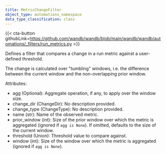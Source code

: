 ```yaml
---
title: MetricChangeFilter
object_type: automations_namespace
data_type_classification: class
---
```


{{< cta-button githubLink=https://github.com/wandb/wandb/blob/main/wandb/wandb/automations/_filters/run_metrics.py >}}



Defines a filter that compares a change in a run metric against a user-defined threshold.

The change is calculated over "tumbling" windows, i.e. the difference
between the current window and the non-overlapping prior window.

Attributes:
- agg (Optional): Aggregate operation, if any, to apply over the window size.
- change_dir (ChangeDir): No description provided.
- change_type (ChangeType): No description provided.
- name (str): Name of the observed metric.
- prior_window (int): Size of the prior window over which the metric is aggregated (ignored if `agg is None`).
    If omitted, defaults to the size of the current window.
- threshold (Union): Threshold value to compare against.
- window (int): Size of the window over which the metric is aggregated (ignored if `agg is None`).